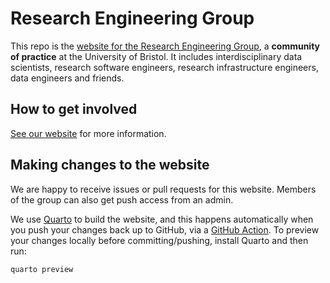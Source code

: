 # Research Engineering Group

This repo is the [website for the Research Engineering Group](https://jgibristol.github.io/REG/), a **community of practice** at the University of Bristol. It includes interdisciplinary data scientists, research software engineers, research infrastructure engineers, data engineers and friends.

## How to get involved

[See our website](https://jgibristol.github.io/REG/) for more information.

## Making changes to the website

We are happy to receive issues or pull requests for this website. Members of the group can also get push access from an admin.

We use [Quarto](https://quarto.org/) to build the website, and this happens automatically when you push your changes back up to GitHub, via a [GitHub Action](https://github.com/JGIBristol/REG/blob/main/.github/workflows/publish-page.yaml). To preview your changes locally before committing/pushing, install Quarto and then run:

```bash
quarto preview
```
